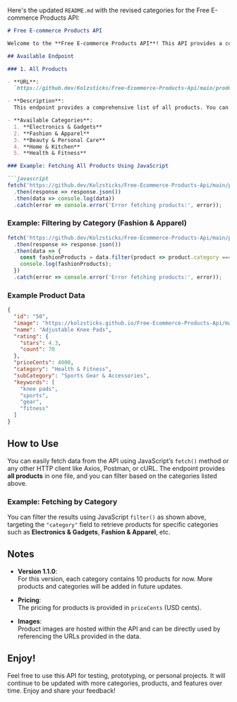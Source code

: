 Here's the updated `README.md` with the revised categories for the Free E-commerce Products API:

```md
# Free E-commerce Products API

Welcome to the **Free E-commerce Products API**! This API provides a collection of sample e-commerce product data, categorized into different product groups. You can use this data for your projects, testing, or prototyping.

## Available Endpoint

### 1. All Products

- **URL**:  
  `https://github.dev/Kolzsticks/Free-Ecommerce-Products-Api/main/products.json`

- **Description**:  
  This endpoint provides a comprehensive list of all products. You can access a wide range of categories, and for **version 1.1.0**, we have **10 products per category**. You can filter the products based on category using JavaScript array methods.

- **Available Categories**:
  1. **Electronics & Gadgets**
  2. **Fashion & Apparel**
  3. **Beauty & Personal Care**
  4. **Home & Kitchen**
  5. **Health & Fitness**

### Example: Fetching All Products Using JavaScript

```javascript
fetch('https://github.dev/Kolzsticks/Free-Ecommerce-Products-Api/main/products.json')
  .then(response => response.json())
  .then(data => console.log(data))
  .catch(error => console.error('Error fetching products:', error));
```

### Example: Filtering by Category (Fashion & Apparel)

```javascript
fetch('https://github.dev/Kolzsticks/Free-Ecommerce-Products-Api/main/products.json')
  .then(response => response.json())
  .then(data => {
    const fashionProducts = data.filter(product => product.category === "Fashion & Apparel");
    console.log(fashionProducts);
  })
  .catch(error => console.error('Error fetching products:', error));
```

### Example Product Data

```json
{
  "id": "50",
  "image": "https://kolzsticks.github.io/Free-Ecommerce-Products-Api/main/images/product/knee-pads.jpg",
  "name": "Adjustable Knee Pads",
  "rating": {
    "stars": 4.3,
    "count": 70
  },
  "priceCents": 4000,
  "category": "Health & Fitness",
  "subCategory": "Sports Gear & Accessories",
  "keywords": [
    "knee pads",
    "sports",
    "gear",
    "fitness"
  ]
}
```

## How to Use

You can easily fetch data from the API using JavaScript’s `fetch()` method or any other HTTP client like Axios, Postman, or cURL. The endpoint provides **all products** in one file, and you can filter based on the categories listed above.

### Example: Fetching by Category

You can filter the results using JavaScript `filter()` as shown above, targeting the `"category"` field to retrieve products for specific categories such as **Electronics & Gadgets**, **Fashion & Apparel**, etc.

## Notes

- **Version 1.1.0**:  
  For this version, each category contains 10 products for now. More products and categories will be added in future updates.

- **Pricing**:  
  The pricing for products is provided in `priceCents` (USD cents).

- **Images**:  
  Product images are hosted within the API and can be directly used by referencing the URLs provided in the data.

## Enjoy!

Feel free to use this API for testing, prototyping, or personal projects. It will continue to be updated with more categories, products, and features over time. Enjoy and share your feedback!
```